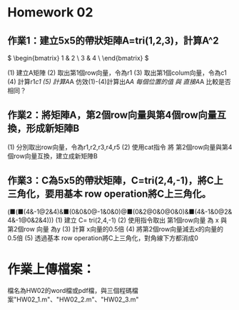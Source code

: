# Homework 02

## 作業1：建立5x5的帶狀矩陣A=tri(1,2,3)，計算A^2 

$ \begin{bmatrix} 1 & 2 \\ 3 & 4 \\ \end{bmatrix} $

(1) 建立A矩陣 
(2) 取出第1個row向量，令為r1
(3) 取出第1個colum向量，令為c1
(4) 計算r1*c1 
(5) 計算A*A 仿效(1)-(4)計算出A*A 每個位置的值 與 直接A*A 比較是否相同？

## 作業2：將矩陣A，第2個row向量與第4個row向量互換，形成新矩陣B
(1) 分別取出row向量，令為r1,r2,r3,r4,r5 
(2) 使用cat指令 將 第2個row向量與第4個row向量互換，建立成新矩陣B 

## 作業3：C為5x5的帶狀矩陣，C=tri(2,4,-1)，將C上三角化，要用基本 row operation將C上三角化。
(■(■(4&-1@2&4)&■(0&0&0@-1&0&0)@■(0&2@0&0@0&0)&■(4&-1&0@2&4&-1@0&2&4)))
(1) 建立 C= tri(2,4,-1)
(2) 使用指令取出 第1個row向量 為 x 與 第2個row 向量 為y 
(3) 計算 x向量的0.5倍 
(4) 將第2個row向量減去x的向量的0.5倍 
(5) 透過基本 row operation將C上三角化，對角線下方都消成0

# 作業上傳檔案：
檔名為HW02的word檔或pdf檔，與三個程碼檔案"HW02_1.m"、"HW02_2.m"、"HW02_3.m"

